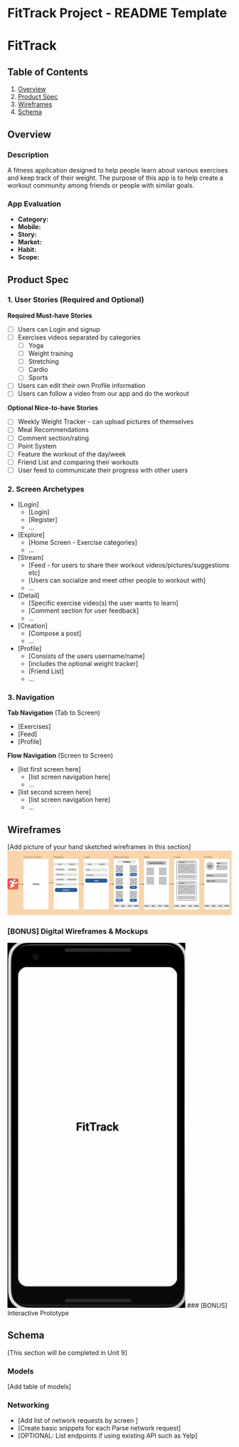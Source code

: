 FitTrack Project - README Template
===

# FitTrack

## Table of Contents
1. [Overview](#Overview)
1. [Product Spec](#Product-Spec)
1. [Wireframes](#Wireframes)
2. [Schema](#Schema)

## Overview
### Description
A fitness application designed to help people learn about various exercises and keep track of their weight. The purpose of this app is to help create a workout community among friends or people with similar goals.

### App Evaluation
<!-- [Evaluation of your app across the following attributes] -->
- **Category:**
- **Mobile:**
- **Story:**
- **Market:**
- **Habit:**
- **Scope:**

## Product Spec

### 1. User Stories (Required and Optional)

**Required Must-have Stories**
- [ ] Users can Login and signup
- [ ] Exercises videos separated by categories
    - [ ] Yoga
    - [ ] Weight training
    - [ ] Stretching
    - [ ] Cardio
    - [ ] Sports
- [ ] Users can edit their own Profile information
- [ ] Users can follow a video from our app and do the workout

**Optional Nice-to-have Stories**
- [ ] Weekly Weight Tracker - can upload pictures of themselves
- [ ] Meal Recommendations
- [ ] Comment section/rating
- [ ] Point System
- [ ] Feature the workout of the day/week
- [ ] Friend List and comparing their workouts
- [ ] User feed to communicate their progress with other users

### 2. Screen Archetypes

* [Login]
   * [Login]
   * [Register]
   * ...
* [Explore]
   * [Home Screen - Exercise categories]
   * ...
* [Stream]
   * [Feed - for users to share their workout videos/pictures/suggestions etc]
   * [Users can socialize and meet other people to workout with]
   * ...
* [Detail]
   * [Specific exercise video(s) the user wants to learn]
   * [Comment section for user feedback]
   * ...
* [Creation]
   * [Compose a post]
   * ...
* [Profile]
   * [Consists of the users username/name]
   * [includes the optional weight tracker]
   * [Friend List]
   * ...

### 3. Navigation

**Tab Navigation** (Tab to Screen)

* [Exercises]
* [Feed]
* [Profile]

**Flow Navigation** (Screen to Screen)

* [list first screen here]
   * [list screen navigation here]
   * ...
* [list second screen here]
   * [list screen navigation here]
   * ...

## Wireframes
[Add picture of your hand sketched wireframes in this section]
<img src="https://github.com/FItTracker-Group/FitTrack/blob/main/Wireframe.png" width=''>

### [BONUS] Digital Wireframes & Mockups
<img src="https://github.com/FItTracker-Group/FitTrack/blob/main/FitTrack.gif" width='400'>
### [BONUS] Interactive Prototype

## Schema 
[This section will be completed in Unit 9]
### Models
[Add table of models]
### Networking
- [Add list of network requests by screen ]
- [Create basic snippets for each Parse network request]
- [OPTIONAL: List endpoints if using existing API such as Yelp]
